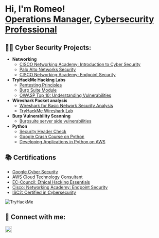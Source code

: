 <h1>Hi, I'm Romeo! <br/><a href="https://github.com/goldentoucan/Portfolio-Main/">Operations Manager</a>,  <a href="https://www.linkedin.com/in/romeo-valdez-pxccincidentmanager/">Cybersecurity Professional</a>

<h2>👨‍💻 Cyber Security Projects:</h2> 

- <b>Networking</b>
  - [CISCO Networking Academy: Introduction to Cyber Security](https://www.credly.com/badges/7a13ca5f-81a8-473b-b39e-6a1b408d8c61/public_url)
  - [Palo Alto Networks Security](https://coursera.org/share/6278e9ffe38a5769ef23216d741ca36f)
  - [CISCO Networking Academy: Endpoint Security](https://www.credly.com/badges/dd5ce20f-c7dd-4e84-b665-c7b43159be56/public_url)
- <b>TryHackMe Hacking Labs</b>
  - [Pentesting Principles](https://tryhackme.com/RomeoValdez/badges/intro-to-pentesting)
  - [Burp Suite Module](https://tryhackme.com/RomeoValdez/badges/burped)
  - [OWASP Top 10: Understanding Vulnerabilities](https://tryhackme.com/RomeoValdez/badges/owasp-10)
- <b>Wireshark Packet analysis</b>
  - [Wireshark for Basic Network Security Analysis](https://coursera.org/share/167a0d4640c57c946e851cadceac68d4)
  - [TryHackMe Wireshark Lab](https://tryhackme.com/RomeoValdez/badges/wireshark)
- <b>Burp Vulnerability Scanning</b>
  - [Burpsuite server side vulnerabilities](https://coursera.org/share/c94615b29512cbdcaaf44a263a66de68)
- <b>Python</b>
  - [Security Header Check](https://github.com/goldentoucan/Portfolio-Main/blob/2ed6f714c4ea8e8357790dd40835e74b02992c7d/security%20headers%20check)
  - [Google Crash Course on Python](https://coursera.org/share/75d76224744115e372cc1db09ea40b85)
  - [Developing Applications in Python on AWS](https://coursera.org/share/3199ed566cb2b924d3e61eb56d81affb)

<h2>📚 Certifications</h2>

- [Google Cyber Security](https://coursera.org/share/02b6acf65e8a92ca880727acf4a32b81)
- [AWS Cloud Technology Consultant](https://coursera.org/share/1a735a096b95a3cd817dcf2ac4b0d09c)
- [EC-Council: Ethical Hacking Essentials](https://coursera.org/share/214c02c48dfb2c2e8cb58a29aa1d074b)
- [Cisco: Networking Academy: Endpoint Security](https://www.credly.com/badges/dd5ce20f-c7dd-4e84-b665-c7b43159be56/public_url)
- [ISC2: Certified in Cybersecurity](https://www.credly.com/badges/06103799-d184-40de-ab23-605890409e13/public_url)



<img src="https://tryhackme-badges.s3.amazonaws.com/RomeoValdez.png" alt="TryHackMe"> <h2> 🤳 Connect with me:</h2>



[<img align="left" alt="RomeoValdez | LinkedIn" width="22px" src="https://cdn.jsdelivr.net/npm/simple-icons@v3/icons/linkedin.svg" />][linkedin]




[linkedin]: https://linkedin.com/in/romeo-valdez-pxccincidentmanager

<!--
**goldentoucan/portfoliomain1** is a ✨ _special_ ✨ repository because its `README.md` (this file) appears on your GitHub profile.

Here are some ideas to get you started:

- 🔭 I’m currently working on ...
- 🌱 I’m currently learning ...
- 👯 I’m looking to collaborate on ...
- 🤔 I’m looking for help with ...
- 💬 Ask me about ...
- 📫 How to reach me: ...
- ⚡ Fun fact: ...
-->
